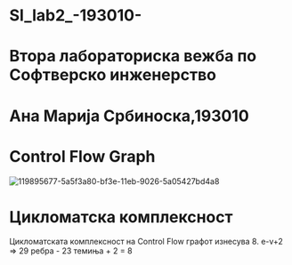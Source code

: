 # SI_lab2_-193010-
# Втора лабораториска вежба по Софтверско инженерство
# Ана Марија Србиноска,193010

# Control Flow Graph
![119895677-5a5f3a80-bf3e-11eb-9026-5a05427bd4a8](https://user-images.githubusercontent.com/82404148/120225640-e37bb780-c245-11eb-91ff-761f201f28ca.png)

# Цикломатска комплексност
Цикломатската комплексност на Control Flow графот изнесува 8. e-v+2 => 29 ребра - 23 темиња + 2 = 8
